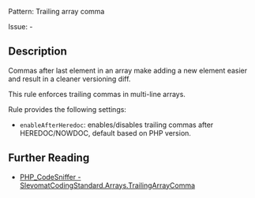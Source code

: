 Pattern: Trailing array comma

Issue: -

## Description

Commas after last element in an array make adding a new element easier and result in a cleaner versioning diff.

This rule enforces trailing commas in multi-line arrays.

Rule provides the following settings:

* `enableAfterHeredoc`: enables/disables trailing commas after HEREDOC/NOWDOC, default based on PHP version.

## Further Reading

* [PHP_CodeSniffer - SlevomatCodingStandard.Arrays.TrailingArrayComma](https://github.com/slevomat/coding-standard/blob/master/doc/arrays.md#slevomatcodingstandardarraystrailingarraycomma-)
